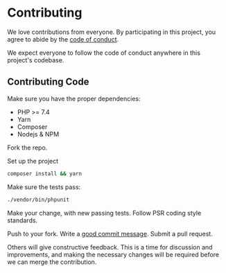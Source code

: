 # Contributing

We love contributions from everyone.
By participating in this project,
you agree to abide by the [code of conduct].

  [code of conduct]: https://github.com/brandon14/brand0n.gg/blobs/master/.github/CODE_OF_CONDUCT.md

We expect everyone to follow the code of conduct
anywhere in this project's codebase.

## Contributing Code

Make sure you have the proper dependencies:

- PHP >= 7.4
- Yarn
- Composer
- Nodejs & NPM

Fork the repo.

Set up the project

```bash
composer install && yarn
```

Make sure the tests pass:

```bash
./vendor/bin/phpunit
```

Make your change, with new passing tests. Follow PSR coding style standards.

Push to your fork. Write a [good commit message][commit]. Submit a pull request.

  [commit]: http://tbaggery.com/2008/04/19/a-note-about-git-commit-messages.html

Others will give constructive feedback.
This is a time for discussion and improvements,
and making the necessary changes will be required before we can
merge the contribution.
